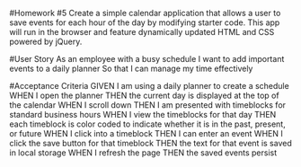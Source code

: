 #Homework #5
Create a simple calendar application that allows a user to save events for each hour of the day by modifying starter code. This app will run in the browser and feature dynamically updated HTML and CSS powered by jQuery.

#User Story
As an employee with a busy schedule
I want to add important events to a daily planner
So that I can manage my time effectively

#Acceptance Criteria
GIVEN I am using a daily planner to create a schedule
WHEN I open the planner
THEN the current day is displayed at the top of the calendar
WHEN I scroll down
THEN I am presented with timeblocks for standard business hours
WHEN I view the timeblocks for that day
THEN each timeblock is color coded to indicate whether it is in the past, present, or future
WHEN I click into a timeblock
THEN I can enter an event
WHEN I click the save button for that timeblock
THEN the text for that event is saved in local storage
WHEN I refresh the page
THEN the saved events persist

